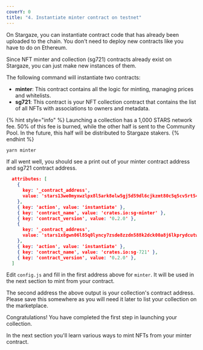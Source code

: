 ```yaml
---
coverY: 0
title: "4. Instantiate minter contract on testnet"
---
```


On Stargaze, you can instantiate contract code that has already been uploaded to the chain. You don't need to deploy new contracts like you have to do on Ethereum.

Since NFT minter and collection (sg721) contracts already exist on Stargaze, you can just make new instances of them.

The following command will instantiate two contracts:

* **minter**: This contract contains all the logic for minting, managing prices and whitelists.
* **sg721**: This contract is your NFT collection contract that contains the list of all NFTs with associations to owners and metadata.

{% hint style="info" %}
Launching a collection has a 1,000 STARS network fee. 50% of this fee is burned, while the other half is sent to the Community Pool. In the future, this half will be distributed to Stargaze stakers.
{% endhint %}

```bash
yarn minter
```

If all went well, you should see a print out of your minter contract address and sg721 contract address.

```json
  attributes: [
    {
      key: '_contract_address',
      value: 'stars13we0myxwzlpx8l5ark8elw5gj5d59dl6cjkzmt80c5q5cv5rt54qm2r0mx'
    },
    { key: 'action', value: 'instantiate' },
    { key: 'contract_name', value: 'crates.io:sg-minter' },
    { key: 'contract_version', value: '0.2.0' },
    {
      key: '_contract_address',
      value: 'stars1x8gwn06l85q0lyncy7zsde8zzdn588k2dck00a8j6lkprydcutwq0uyaaw'
    },
    { key: 'action', value: 'instantiate' },
    { key: 'contract_name', value: 'crates.io:sg-721' },
    { key: 'contract_version', value: '0.2.0' },
  ]
```

Edit `config.js` and fill in the first address above for `minter`. It will be used in the next section to mint from your contract.

The second address the above output is your collection's contract address. Please save this somewhere as you will need it later to list your collection on the marketplace.

Congratulations! You have completed the first step in launching your collection.

In the next section you'll learn various ways to mint NFTs from your minter contract.
